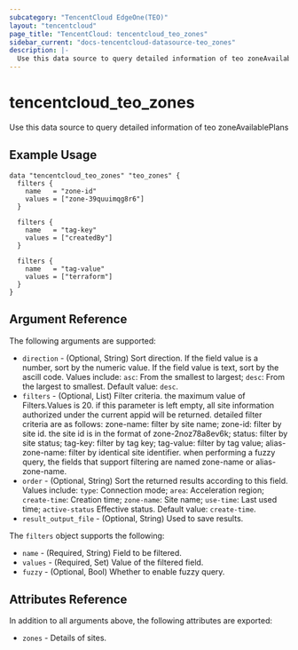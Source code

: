 ```yaml
---
subcategory: "TencentCloud EdgeOne(TEO)"
layout: "tencentcloud"
page_title: "TencentCloud: tencentcloud_teo_zones"
sidebar_current: "docs-tencentcloud-datasource-teo_zones"
description: |-
  Use this data source to query detailed information of teo zoneAvailablePlans
---
```


# tencentcloud_teo_zones

Use this data source to query detailed information of teo zoneAvailablePlans

## Example Usage

```hcl
data "tencentcloud_teo_zones" "teo_zones" {
  filters {
    name   = "zone-id"
    values = ["zone-39quuimqg8r6"]
  }

  filters {
    name   = "tag-key"
    values = ["createdBy"]
  }

  filters {
    name   = "tag-value"
    values = ["terraform"]
  }
}
```

## Argument Reference

The following arguments are supported:

* `direction` - (Optional, String) Sort direction. If the field value is a number, sort by the numeric value. If the field value is text, sort by the ascill code. Values include: `asc`: From the smallest to largest; `desc`: From the largest to smallest. Default value: `desc`.
* `filters` - (Optional, List) Filter criteria. the maximum value of Filters.Values is 20. if this parameter is left empty, all site information authorized under the current appid will be returned. detailed filter criteria are as follows: zone-name: filter by site name; zone-id: filter by site id. the site id is in the format of zone-2noz78a8ev6k; status: filter by site status; tag-key: filter by tag key; tag-value: filter by tag value; alias-zone-name: filter by identical site identifier. when performing a fuzzy query, the fields that support filtering are named zone-name or alias-zone-name.
* `order` - (Optional, String) Sort the returned results according to this field. Values include: `type`: Connection mode; `area`: Acceleration region; `create-time`: Creation time; `zone-name`: Site name; `use-time`: Last used time; `active-status` Effective status. Default value: `create-time`.
* `result_output_file` - (Optional, String) Used to save results.

The `filters` object supports the following:

* `name` - (Required, String) Field to be filtered.
* `values` - (Required, Set) Value of the filtered field.
* `fuzzy` - (Optional, Bool) Whether to enable fuzzy query.

## Attributes Reference

In addition to all arguments above, the following attributes are exported:

* `zones` - Details of sites.


